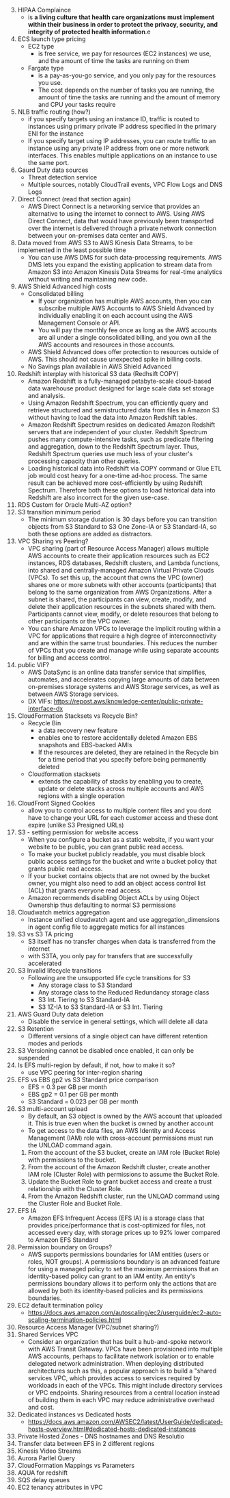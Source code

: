 
3. HIPAA Complaince
    - is **a living culture that health care organizations must implement within their business in order to protect the privacy, security, and integrity of protected health information**.e
7. ECS launch type pricing
    - EC2 type 
        - is free service, we pay for resources (EC2 instances) we use, and the amount of time the tasks are running on them
    - Fargate type 
        - is a pay-as-you-go service, and you only pay for the resources you use. 
        - The cost depends on the number of tasks you are running, the amount of time the tasks are running and the amount of memory and CPU your tasks require
13. NLB traffic routing (how?)
    - if you specify targets using an instance ID, traffic is routed to instances using primary private IP address specified in the primary ENI for the instance
    - If you specify target using IP addresses, you can route traffic to an instance using any private IP address from one or more network interfaces. This enables multiple applications on an instance to use the same port.
16. Gaurd Duty data sources
    - Threat detection service
    - Multiple sources, notably CloudTrail events, VPC Flow Logs and DNS Logs
18. Direct Connect (read that section again)
    - AWS Direct Connect is a networking service that provides an alternative to using the internet to connect to AWS. Using AWS Direct Connect, data that would have previously been transported over the internet is delivered through a private network connection between your on-premises data center and AWS.
20. Data moved from AWS S3 to AWS Kinesis Data Streams, to be implemented in the least possible time
    - You can use AWS DMS for such data-processing requirements. AWS DMS lets you expand the existing application to stream data from Amazon S3 into Amazon Kinesis Data Streams for real-time analytics without writing and maintaining new code.
22. AWS Shield Advanced high costs
    - Consolidated billing
        -  If your organization has multiple AWS accounts, then you can subscribe multiple AWS Accounts to AWS Shield Advanced by individually enabling it on each account using the AWS Management Console or API. 
        -  You will pay the monthly fee once as long as the AWS accounts are all under a single consolidated billing, and you own all the AWS accounts and resources in those accounts.
    -  AWS Shield Advanced does offer protection to resources outside of AWS. This should not cause unexpected spike in billing costs.
    -  No Savings plan available in AWS Shield Advanced
24. Redshift interplay with historical S3 data (Redhsift COPY)
    - Amazon Redshift is a fully-managed petabyte-scale cloud-based data warehouse product designed for large scale data set storage and analysis.
    - Using Amazon Redshift Spectrum, you can efficiently query and retrieve structured and semistructured data from files in Amazon S3 without having to load the data into Amazon Redshift tables.
    - Amazon Redshift Spectrum resides on dedicated Amazon Redshift servers that are independent of your cluster. Redshift Spectrum pushes many compute-intensive tasks, such as predicate filtering and aggregation, down to the Redshift Spectrum layer. Thus, Redshift Spectrum queries use much less of your cluster's processing capacity than other queries.
    - Loading historical data into Redshift via COPY command or Glue ETL job would cost heavy for a one-time ad-hoc process. The same result can be achieved more cost-efficiently by using Redshift Spectrum. Therefore both these options to load historical data into Redshift are also incorrect for the given use-case.
26. RDS Custom for Oracle Multi-AZ option?
31. S3 transition minimum period
    - The minimum storage duration is 30 days before you can transition objects from S3 Standard to S3 One Zone-IA or S3 Standard-IA, so both these options are added as distractors.
32. VPC Sharing vs Peering?
    - VPC sharing (part of Resource Access Manager) allows multiple AWS accounts to create their application resources such as EC2 instances, RDS databases, Redshift clusters, and Lambda functions, into shared and centrally-managed Amazon Virtual Private Clouds (VPCs). To set this up, the account that owns the VPC (owner) shares one or more subnets with other accounts (participants) that belong to the same organization from AWS Organizations. After a subnet is shared, the participants can view, create, modify, and delete their application resources in the subnets shared with them. Participants cannot view, modify, or delete resources that belong to other participants or the VPC owner.
    - You can share Amazon VPCs to leverage the implicit routing within a VPC for applications that require a high degree of interconnectivity and are within the same trust boundaries. This reduces the number of VPCs that you create and manage while using separate accounts for billing and access control.
34. public VIF?
    - AWS DataSync is an online data transfer service that simplifies, automates, and accelerates copying large amounts of data between on-premises storage systems and AWS Storage services, as well as between AWS Storage services.
    - DX VIFs: https://repost.aws/knowledge-center/public-private-interface-dx
37. CloudFormation Stacksets vs Recycle Bin?
    - Recycle Bin
        - a data recovery new feature
        - enables one to restore accidentally deleted Amazon EBS snapshots and EBS-backed AMIs
        - If the resources are deleted, they are retained in the Recycle bin for a time period that you specify before being permanently deleted
    - Cloudformation stacksets
        - extends the capability of stacks by enabling you to create, update or delete stacks across multiple accounts and AWS regions with a single operation
43. CloudFront Signed Cookies
    - allow you to control access to multiple content files and you dont have to change your URL for each customer access and these dont expire (unlike S3 Presigned URLs)
44. S3 - setting permission for website access
    - When you configure a bucket as a static website, if you want your website to be public, you can grant public read access. 
    - To make your bucket publicly readable, you must disable block public access settings for the bucket and write a bucket policy that grants public read access. 
    - If your bucket contains objects that are not owned by the bucket owner, you might also need to add an object access control list (ACL) that grants everyone read access.
    - Amazon recommends disabling Object ACLs by using Object Ownership thus defaulting to normal S3 permissions
45. Cloudwatch metrics aggregation
    - Instance unified cloudwatch agent and use aggregation_dimensions in agent config file to aggregate metics for all instances
47. S3 vs S3 TA pricing
    - S3 itself has no transfer charges when data is transferred from the internet
    - with S3TA, you only pay for transfers that are successfully accelerated
51. S3 Invalid lifecycle transitions
    - Following are the unsupported life cycle transitions for S3
        - Any storage class to S3 Standard
        - Any storage class to the Reduced Redundancy storage class
        - S3 Int. Tiering to S3 Standard-IA
        - S3 1Z-IA to S3 Standard-IA or S3 Int. Tiering
53. AWS Guard Duty data deletion 
    - Disable the service in general settings, which will delete all data
54. S3 Retention
    - Different versions of a single object can have different retention modes and periods
55. S3 Versioning cannot be disabled once enabled, it can only be suspended
58. Is EFS multi-region by default, if not, how to make it so?
    - use VPC peering for inter-region sharing
59. EFS vs EBS gp2 vs S3 Standard price comparison
    - EFS         = 0.3 per GB per month
    - EBS gp2     = 0.1 per GB per month
    - S3 Standard = 0.023 per GB per month
60. S3 multi-account upload
    - By default, an S3 object is owned by the AWS account that uploaded it. This is true even when the bucket is owned by another account
    - To get access to the data files, an AWS Identity and Access Management (IAM) role with cross-account permissions must run the UNLOAD command again.
    1.  From the account of the S3 bucket, create an IAM role (Bucket Role) with permissions to the bucket.
    2.  From the account of the Amazon Redshift cluster, create another IAM role (Cluster Role) with permissions to assume the Bucket Role.
    3.  Update the Bucket Role to grant bucket access and create a trust relationship with the Cluster Role.
    4.  From the Amazon Redshift cluster, run the UNLOAD command using the Cluster Role and Bucket Role.
63. EFS IA
    - Amazon EFS Infrequent Access (EFS IA) is a storage class that provides price/performance that is cost-optimized for files, not accessed every day, with storage prices up to 92% lower compared to Amazon EFS Standard
67. Permission boundary on Groups?
    - AWS supports permissions boundaries for IAM entities (users or roles, NOT groups). A permissions boundary is an advanced feature for using a managed policy to set the maximum permissions that an identity-based policy can grant to an IAM entity. An entity's permissions boundary allows it to perform only the actions that are allowed by both its identity-based policies and its permissions boundaries.
69. EC2 default termination policy
    - https://docs.aws.amazon.com/autoscaling/ec2/userguide/ec2-auto-scaling-termination-policies.html
71. Resource Access Manager (VPC/subnet sharing?)
72. Shared Services VPC
    - Consider an organization that has built a hub-and-spoke network with AWS Transit Gateway. VPCs have been provisioned into multiple AWS accounts, perhaps to facilitate network isolation or to enable delegated network administration. When deploying distributed architectures such as this, a popular approach is to build a "shared services VPC, which provides access to services required by workloads in each of the VPCs. This might include directory services or VPC endpoints. Sharing resources from a central location instead of building them in each VPC may reduce administrative overhead and cost.
73. Dedicated instances vs Dedicated hosts
    - https://docs.aws.amazon.com/AWSEC2/latest/UserGuide/dedicated-hosts-overview.html#dedicated-hosts-dedicated-instances
74. Private Hosted Zones - DNS hostnames and DNS Resolutio
75. Transfer data between EFS in 2 different regions
76. Kinesis Video Streams
77. Aurora Parllel Query
78. CloudFormation Mappings vs Parameters
79. AQUA for redshift
80. SQS delay queues
81. EC2 tenancy attributes in VPC